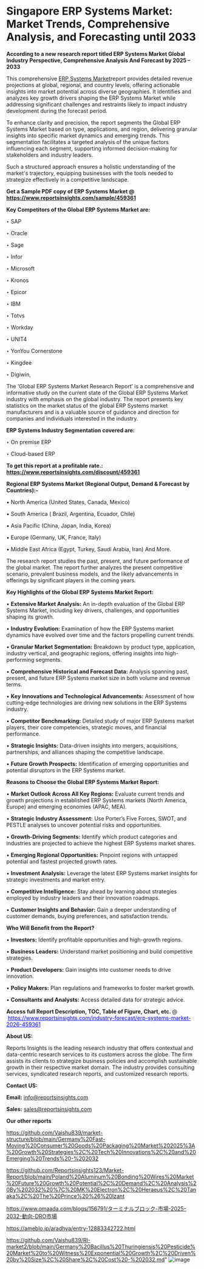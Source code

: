 # Singapore ERP Systems Market: Market Trends, Comprehensive Analysis, and Forecasting until 2033

<strong>According to a new research report titled ERP Systems Market Global Industry Perspective, Comprehensive Analysis And Forecast by 2025 – 2033</strong>

This comprehensive <a href=https://www.reportsinsights.com/sample/459361>ERP Systems Market</a>report provides detailed revenue projections at global, regional, and country levels, offering actionable insights into market potential across diverse geographies. It identifies and analyzes key growth drivers shaping the ERP Systems Market while addressing significant challenges and restraints likely to impact industry development during the forecast period.

To enhance clarity and precision, the report segments the Global ERP Systems Market based on type, applications, and region, delivering granular insights into specific market dynamics and emerging trends. This segmentation facilitates a targeted analysis of the unique factors influencing each segment, supporting informed decision-making for stakeholders and industry leaders.

Such a structured approach ensures a holistic understanding of the market's trajectory, equipping businesses with the tools needed to strategize effectively in a competitive landscape.

<strong>Get a Sample PDF copy of ERP Systems Market </strong><strong>@<a href=https://www.reportsinsights.com/sample/459361 style=color:#0000ff;> https://www.reportsinsights.com/sample/459361</a></strong></font>

<strong>Key Competitors of the Global ERP Systems Market are:</strong>

‣ SAP

‣ Oracle

‣ Sage

‣ Infor

‣ Microsoft

‣ Kronos

‣ Epicor

‣ IBM

‣ Totvs

‣ Workday

‣ UNIT4

‣ YonYou Cornerstone

‣ Kingdee

‣ Digiwin,

The ‘Global ERP Systems Market Research Report’ is a comprehensive and informative study on the current state of the Global ERP Systems Market industry with emphasis on the global industry. The report presents key statistics on the market status of the global ERP Systems market manufacturers and is a valuable source of guidance and direction for companies and individuals interested in the industry.

<strong>ERP Systems Industry Segmentation covered are:</strong>

‣ On premise ERP

‣ Cloud-based ERP

<strong>To get this report at a profitable rate.: <a href=https://www.reportsinsights.com/discount/459361 style=color:#0000ff;>https://www.reportsinsights.com/discount/459361</a></strong></font>

<strong>Regional ERP Systems Market (Regional Output, Demand &amp; Forecast by Countries):-</strong>

• North America (United States, Canada, Mexico)

• South America ( Brazil, Argentina, Ecuador, Chile)

• Asia Pacific (China, Japan, India, Korea)

• Europe (Germany, UK, France, Italy)

• Middle East Africa (Egypt, Turkey, Saudi Arabia, Iran) And More.

The research report studies the past, present, and future performance of the global market. The report further analyzes the present competitive scenario, prevalent business models, and the likely advancements in offerings by significant players in the coming years.

<strong>Key Highlights of the Global ERP Systems Market Report:</strong>

• <strong>Extensive Market Analysis:</strong> An in-depth evaluation of the Global ERP Systems Market, including key drivers, challenges, and opportunities shaping its growth.

• <strong>Industry Evolution:</strong> Examination of how the ERP Systems market dynamics have evolved over time and the factors propelling current trends.

• <strong>Granular Market Segmentation:</strong> Breakdown by product type, application, industry vertical, and geographic regions, offering insights into high-performing segments.

• <strong>Comprehensive Historical and Forecast Data:</strong> Analysis spanning past, present, and future ERP Systems market size in both volume and revenue terms.

• <strong>Key Innovations and Technological Advancements:</strong> Assessment of how cutting-edge technologies are driving new solutions in the ERP Systems industry.

• <strong>Competitor Benchmarking:</strong> Detailed study of major ERP Systems market players, their core competencies, strategic moves, and financial performance.

• <strong>Strategic Insights:</strong> Data-driven insights into mergers, acquisitions, partnerships, and alliances shaping the competitive landscape.

• <strong>Future Growth Prospects:</strong> Identification of emerging opportunities and potential disruptors in the ERP Systems market.

<strong>Reasons to Choose the Global ERP Systems Market Report:</strong>

• <strong>Market Outlook Across All Key Regions:</strong> Evaluate current trends and growth projections in established ERP Systems markets (North America, Europe) and emerging economies (APAC, MEA).

• <strong>Strategic Industry Assessment:</strong> Use Porter’s Five Forces, SWOT, and PESTLE analyses to uncover potential risks and opportunities.

• <strong>Growth-Driving Segments:</strong> Identify which product categories and industries are projected to achieve the highest ERP Systems market shares.

• <strong>Emerging Regional Opportunities:</strong> Pinpoint regions with untapped potential and fastest projected growth rates.

• <strong>Investment Analysis:</strong> Leverage the latest ERP Systems market insights for strategic investments and market entry.

• <strong>Competitive Intelligence:</strong> Stay ahead by learning about strategies employed by industry leaders and their innovation roadmaps.

• <strong>Customer Insights and Behavior:</strong> Gain a deeper understanding of customer demands, buying preferences, and satisfaction trends.

<strong>Who Will Benefit from the Report?</strong>

• <strong>Investors:</strong> Identify profitable opportunities and high-growth regions.

• <strong>Business Leaders:</strong> Understand market positioning and build competitive strategies.

• <strong>Product Developers:</strong> Gain insights into customer needs to drive innovation.

• <strong>Policy Makers:</strong> Plan regulations and frameworks to foster market growth.

• <strong>Consultants and Analysts:</strong> Access detailed data for strategic advice.
</ul>
<strong>Access full Report Description, TOC, Table of Figure, Chart, etc. </strong>@  <a href=https://www.reportsinsights.com/industry-forecast/erp-systems-market-2026-459361 style=color:#0000ff;>https://www.reportsinsights.com/industry-forecast/erp-systems-market-2026-459361</a></font>

<strong><strong>About US</strong>:</strong>

Reports Insights is the leading research industry that offers contextual and data-centric research services to its customers across the globe. The firm assists its clients to strategize business policies and accomplish sustainable growth in their respective market domain. The industry provides consulting services, syndicated research reports, and customized research reports.

<strong>Contact US:</strong>

<p class=""""><b>Email:</b> <a href=mailto:info@reportsinsights.com>info@reportsinsights.com</a></p>
<p class=""""><b>Sales:</b> <a href=mailto:sales@reportsinsights.com>sales@reportsinsights.com</a></p>

<strong>Our other reports</strong>

<a href=https://github.com/Vaishu839/market-structure/blob/main/Germany%20Fast-Moving%20Consumer%20Goods%20Packaging%20Market%202025%3A%20Growth%20Strategies%2C%20Tech%20Innovations%2C%20and%20Emerging%20Trends%20-%202032>https://github.com/Vaishu839/market-structure/blob/main/Germany%20Fast-Moving%20Consumer%20Goods%20Packaging%20Market%202025%3A%20Growth%20Strategies%2C%20Tech%20Innovations%2C%20and%20Emerging%20Trends%20-%202032</a>

<a href=https://github.com/Reportsinsights123/Market-Report/blob/main/Poland%20Aluminum%20Bonding%20Wires%20Market%20Future%20Growth%20Potential%2C%20Demand%2C%20Analysis%20By%202032%20%7C%20MK%20Electron%2C%20Heraeus%2C%20Tanaka%2C%20The%20Prince%20%26%20Izant>https://github.com/Reportsinsights123/Market-Report/blob/main/Poland%20Aluminum%20Bonding%20Wires%20Market%20Future%20Growth%20Potential%2C%20Demand%2C%20Analysis%20By%202032%20%7C%20MK%20Electron%2C%20Heraeus%2C%20Tanaka%2C%20The%20Prince%20%26%20Izant</a>

<a href=https://www.omaada.com/blogs/156791/ターミナルブロック-市場-2025-2032-動向-DRO市場>https://www.omaada.com/blogs/156791/ターミナルブロック-市場-2025-2032-動向-DRO市場</a>

<a href=https://ameblo.jp/aradhya/entry-12883342722.html>https://ameblo.jp/aradhya/entry-12883342722.html</a>

<a href=https://github.com/Vaishu839/RI-market2/blob/main/Germany%20Bacillus%20Thuringiensis%20Pesticide%20Market%20to%20Witness%20Exponential%20Growth%2C%20Driven%20by%20Size%2C%20Share%2C%20Cost%20-%202032.md>https://github.com/Vaishu839/RI-market2/blob/main/Germany%20Bacillus%20Thuringiensis%20Pesticide%20Market%20to%20Witness%20Exponential%20Growth%2C%20Driven%20by%20Size%2C%20Share%2C%20Cost%20-%202032.md</a>"
![image](https://github.com/user-attachments/assets/a8648327-dee3-4b2d-b79d-bf558d178a4e)
